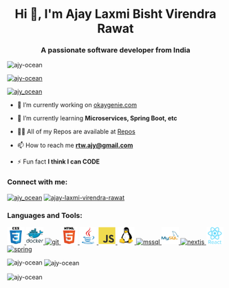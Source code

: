 <h1 align="center">Hi 👋, I'm Ajay Laxmi Bisht Virendra Rawat</h1>
<h3 align="center">A passionate software developer from India</h3>

<p align="left"> <img src="https://komarev.com/ghpvc/?username=ajy-ocean&label=Profile%20views&color=0e75b6&style=flat" alt="ajy-ocean" /> </p>

<p align="left"> <a href="https://github.com/ryo-ma/github-profile-trophy"><img src="https://github-profile-trophy.vercel.app/?username=ajy-ocean" alt="ajy-ocean" /></a> </p>

<p align="left"> <a href="https://twitter.com/ajy_ocean" target="blank"><img src="https://img.shields.io/twitter/follow/ajy_ocean?logo=twitter&style=for-the-badge" alt="ajy_ocean" /></a> </p>

- 🔭 I’m currently working on [okaygenie.com](https://www.okaygenie.com/)

- 🌱 I’m currently learning **Microservices, Spring Boot, etc**

- 👨‍💻 All of my Repos are available at [Repos](https://github.com/ajy-ocean?tab=repositories)

- 📫 How to reach me **rtw.ajy@gmail.com**

- ⚡ Fun fact **I think I can CODE**

<h3 align="left">Connect with me:</h3>
<p align="left">
<a href="https://twitter.com/ajy_ocean" target="blank"><img align="center" src="https://raw.githubusercontent.com/rahuldkjain/github-profile-readme-generator/master/src/images/icons/Social/twitter.svg" alt="ajy_ocean" height="30" width="40" /></a>
<a href="https://linkedin.com/in/ajay-laxmi-virendra-rawat" target="blank"><img align="center" src="https://raw.githubusercontent.com/rahuldkjain/github-profile-readme-generator/master/src/images/icons/Social/linked-in-alt.svg" alt="ajay-laxmi-virendra-rawat" height="30" width="40" /></a>
</p>

<h3 align="left">Languages and Tools:</h3>
<p align="left"> <a href="https://www.w3schools.com/css/" target="_blank" rel="noreferrer"> <img src="https://raw.githubusercontent.com/devicons/devicon/master/icons/css3/css3-original-wordmark.svg" alt="css3" width="40" height="40"/> </a> <a href="https://www.docker.com/" target="_blank" rel="noreferrer"> <img src="https://raw.githubusercontent.com/devicons/devicon/master/icons/docker/docker-original-wordmark.svg" alt="docker" width="40" height="40"/> </a> <a href="https://git-scm.com/" target="_blank" rel="noreferrer"> <img src="https://www.vectorlogo.zone/logos/git-scm/git-scm-icon.svg" alt="git" width="40" height="40"/> </a> <a href="https://www.w3.org/html/" target="_blank" rel="noreferrer"> <img src="https://raw.githubusercontent.com/devicons/devicon/master/icons/html5/html5-original-wordmark.svg" alt="html5" width="40" height="40"/> </a> <a href="https://www.java.com" target="_blank" rel="noreferrer"> <img src="https://raw.githubusercontent.com/devicons/devicon/master/icons/java/java-original.svg" alt="java" width="40" height="40"/> </a> <a href="https://developer.mozilla.org/en-US/docs/Web/JavaScript" target="_blank" rel="noreferrer"> <img src="https://raw.githubusercontent.com/devicons/devicon/master/icons/javascript/javascript-original.svg" alt="javascript" width="40" height="40"/> </a> <a href="https://www.linux.org/" target="_blank" rel="noreferrer"> <img src="https://raw.githubusercontent.com/devicons/devicon/master/icons/linux/linux-original.svg" alt="linux" width="40" height="40"/> </a> <a href="https://www.microsoft.com/en-us/sql-server" target="_blank" rel="noreferrer"> <img src="https://www.svgrepo.com/show/303229/microsoft-sql-server-logo.svg" alt="mssql" width="40" height="40"/> </a> <a href="https://www.mysql.com/" target="_blank" rel="noreferrer"> <img src="https://raw.githubusercontent.com/devicons/devicon/master/icons/mysql/mysql-original-wordmark.svg" alt="mysql" width="40" height="40"/> </a> <a href="https://nextjs.org/" target="_blank" rel="noreferrer"> <img src="https://cdn.worldvectorlogo.com/logos/nextjs-2.svg" alt="nextjs" width="40" height="40"/> </a> <a href="https://reactjs.org/" target="_blank" rel="noreferrer"> <img src="https://raw.githubusercontent.com/devicons/devicon/master/icons/react/react-original-wordmark.svg" alt="react" width="40" height="40"/> </a> <a href="https://spring.io/" target="_blank" rel="noreferrer"> <img src="https://www.vectorlogo.zone/logos/springio/springio-icon.svg" alt="spring" width="40" height="40"/> </a> </p>

<p><img align="left" src="https://github-readme-stats.vercel.app/api/top-langs?username=ajy-ocean&show_icons=true&locale=en&layout=compact" alt="ajy-ocean" /></p>

<p>&nbsp;<img align="center" src="https://github-readme-stats.vercel.app/api?username=ajy-ocean&show_icons=true&locale=en" alt="ajy-ocean" /></p>

<p><img align="center" src="https://github-readme-streak-stats.herokuapp.com/?user=ajy-ocean&" alt="ajy-ocean" /></p>

